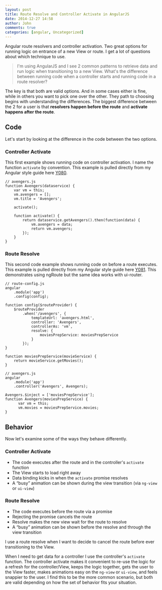 ```yaml
---
layout: post
title: Route Resolve and Controller Activate in AngularJS
date: 2014-12-27 14:58
author: John
comments: true
categories: [angular, Uncategorized]
---
```

Angular route resolvers and controller activation. Two great options for running logic on entrance of a new View or route. I get a lot of questions about which technique to use.

<blockquote>
  I'm using AngularJS and I see 2 common patterns to retrieve data and run logic when transitioning to a new View. What's the difference between running code when a controller starts and running code in a route resolver?
</blockquote>

The key is that both are valid options. And in some cases either is fine, while in others you want to pick one over the other. They path to choosing begins with understanding the differences. The biggest difference between the 2 for a user is that <strong>resolvers happen before the route</strong> and <strong>activate happens after the route</strong>.

<h2>Code</h2>

Let's start by looking at the difference in the code between the two options.

<h3>Controller Activate</h3>

This first example shows running code on controller activation. I name the function <code>activate</code> by convention. This example is pulled directly from my Angular style guide here <a href="https://github.com/johnpapa/angularjs-styleguide#style-y080">Y080</a>.

<pre><code class="javascript">// avengers.js
function Avengers(dataservice) {
    var vm = this;
    vm.avengers = [];
    vm.title = 'Avengers';

    activate();

    function activate() {
        return dataservice.getAvengers().then(function(data) {
            vm.avengers = data;
            return vm.avengers;
        });
    }
}
</code></pre>

<h3>Route Resolve</h3>

This second code example shows running code on before a route executes. This example is pulled directly from my Angular style guide here <a href="https://github.com/johnpapa/angularjs-styleguide#style-y081">Y081</a>. This demonstrates using ngRoute but the same idea works with ui-router.

<pre><code class="javascript">// route-config.js
angular
    .module('app')
    .config(config);

function config($routeProvider) {
    $routeProvider
        .when('/avengers', {
            templateUrl: 'avengers.html',
            controller: 'Avengers',
            controllerAs: 'vm',
            resolve: {
                moviesPrepService: moviesPrepService
            }
        });
}

function moviesPrepService(movieService) {
    return movieService.getMovies();
}

// avengers.js
angular
    .module('app')
    .controller('Avengers', Avengers);

Avengers.$inject = ['moviesPrepService'];
function Avengers(moviesPrepService) {
      var vm = this;
      vm.movies = moviesPrepService.movies;
}
</code></pre>

<h2>Behavior</h2>

Now let's examine some of the ways they behave differently.

<h3>Controller Activate</h3>

<ul>
<li>The code executes after the route and in the controller's <code>activate</code> function</li>
<li>The View starts to load right away</li>
<li>Data binding kicks in when the <code>activate</code> promise resolves</li>
<li>A “busy” animation can be shown during the view transition (via <code>ng-view</code> or <code>ui-view</code>)</li>
</ul>

<h3>Route Resolve</h3>

<ul>
<li>The code executes before the route via a promise</li>
<li>Rejecting the promise cancels the route</li>
<li>Resolve makes the new view wait for the route to resolve</li>
<li>A “busy” animation can be shown before the resolve and through the view transition</li>
</ul>

I use a route resolve when I want to decide to cancel the route before ever transitioning to the View.

When I need to get data for a controller I use the controller's <code>activate</code> function. The controller activate makes it convenient to re-use the logic for a refresh for the controller/View, keeps the logic together, gets the user to the View faster, makes animations easy on the <code>ng-view</code> or <code>ui-view</code>, and feels snappier to the user. I find this to be the more common scenario, but both are valid depending on how the set of behavior fits your situation.
